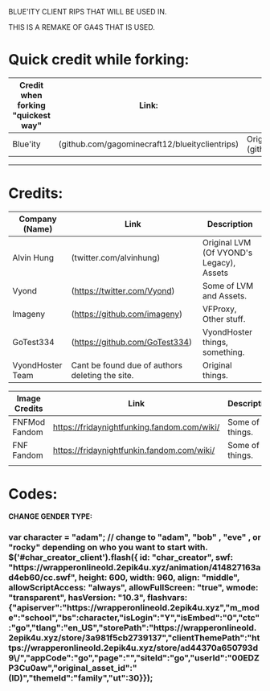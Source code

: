 BLUE'ITY CLIENT RIPS THAT WILL BE USED IN.

THIS IS A REMAKE OF GA4S THAT IS USED.


# Quick credit while forking:

| Credit when forking "quickest way" | Link:                       | Description:  |
| ---------------------------------- | --------------------------- | ------------- |
| Blue'ity                           | (github.com/gagominecraft12/blueityclientrips)  | Original Project at (github.com/gagominecraft12/blueityclientrips

-----------------------------------

# Credits:

| Company (Name)     | Link               | Description |
| ------------------ | ------------------ | ----------- |
| Alvin Hung              | (twitter.com/alvinhung)     | Original LVM (Of VYOND's Legacy), Assets     |
| Vyond                   | (https://twitter.com/Vyond)                 | Some of LVM and Assets.  |
| Imageny                 | (https://github.com/imageny)        | VFProxy, Other stuff.    |
| GoTest334               | (https://github.com/GoTest334)      | VyondHoster things, something. |
| VyondHoster Team   | Cant be found due of authors deleting the site. | Original things. |

| Image Credits  | Link | Description |
| -------------- | ---- | ----------- |
| FNFMod Fandom  | https://fridaynightfunking.fandom.com/wiki/ | Some of things. |
| FNF Fandom  | https://fridaynightfunkin.fandom.com/wiki/ | Some of things. |
||||||||||||||||||||||||||||||||||||||||||||||||||||||||||||||||||||||||||||||||||||

<!-- 
Reference:

| Name               | Contribution                     |
| ------------------ | -------------------------------- |
| Vyond              | Creators of the themes we love   |
| http-party         | Creators of http-server          |
| Stephan Brenner    | Creator of SilentCMD             |
| vocatus            | Some of TronScript's batch code  |
| ss64.com           | Incredible CMD info resource     |
| robvanderwoude.com | Also amazing CMD info resource   |
| darktohka          | Creator of FlashPatch            |
-->

<!-- 
Update:
Remastered warning and container colors and code.
Polished the fle ("def.css")
 -->

# Codes:

<strong>CHANGE GENDER TYPE:</strong>

<h3>var character = "adam"; // change to "adam", "bob" , "eve" , or "rocky" depending on who you want to start with.
$('#char_creator_client').flash({
   id: "char_creator",
   swf: "https://wrapperonlineold.2epik4u.xyz/animation/414827163ad4eb60/cc.swf",
   height: 600,
   width: 960,
   align: "middle",
   allowScriptAccess: "always",
   allowFullScreen: "true",
   wmode: "transparent",
   hasVersion: "10.3",
   flashvars: {"apiserver":"https://wrapperonlineold.2epik4u.xyz","m_mode":"school","bs":character,"isLogin":"Y","isEmbed":"0","ctc":"go","tlang":"en_US","storePath":"https://wrapperonlineold.2epik4u.xyz/store/3a981f5cb2739137<store>","clientThemePath":"https://wrapperonlineold.2epik4u.xyz/store/ad44370a650793d9\/<client_theme>","appCode":"go","page":"","siteId":"go","userId":"00EDZP3Cu0aw","original_asset_id":"(ID)","themeId":"family","ut":30}});</h3>